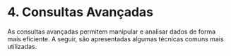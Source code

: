 # 4. Consultas Avançadas

As consultas avançadas permitem manipular e analisar dados de forma mais eficiente. A seguir, são apresentadas algumas técnicas comuns mais utilizadas.